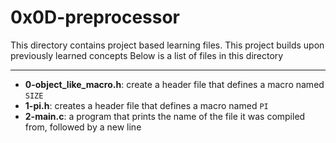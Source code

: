 # 0x0D-preprocessor
This directory contains project based learning files.
This project builds upon previously learned concepts
Below is a list of files in this directory

---
- **0-object_like_macro.h**: create a header file that defines a macro named `SIZE`
- **1-pi.h**: creates a header file that defines a macro named `PI`
- **2-main.c**: a program that prints the name of the file it was compiled from, followed by a new line

